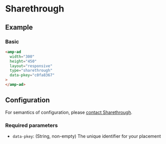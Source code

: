 <!---
Copyright 2016 The AMP HTML Authors. All Rights Reserved.

Licensed under the Apache License, Version 2.0 (the "License");
you may not use this file except in compliance with the License.
You may obtain a copy of the License at

      http://www.apache.org/licenses/LICENSE-2.0

Unless required by applicable law or agreed to in writing, software
distributed under the License is distributed on an "AS-IS" BASIS,
WITHOUT WARRANTIES OR CONDITIONS OF ANY KIND, either express or implied.
See the License for the specific language governing permissions and
limitations under the License.
-->

# Sharethrough

## Example

### Basic

```html
<amp-ad
  width="300"
  height="450"
  layout="responsive"
  type="sharethrough"
  data-pkey="c0fa8367"
>
</amp-ad>
```

## Configuration

For semantics of configuration, please [contact Sharethrough](mailto:pubsupport@sharethrough.com).

### Required parameters

- `data-pkey`: (String, non-empty) The unique identifier for your placement
